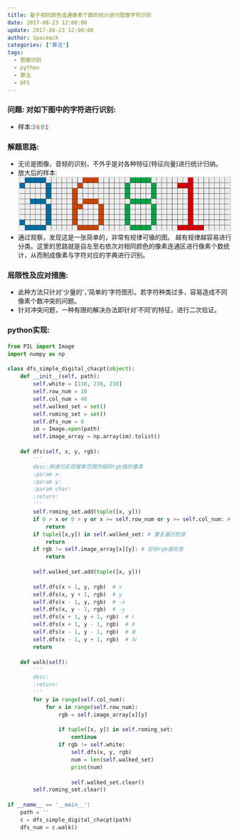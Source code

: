 ```yaml
---
title: 基于相同颜色连通像素个数的统计进行图像字符识别
date: 2017-08-23 12:00:00
update: 2017-08-23 12:00:00
author: Spaceack
categories: ["算法"]
tags: 
  - 图像识别
  - python
  - 算法
  - DFS
---
```

### 问题: 对如下图中的字符进行识别:

- 样本:![3681](ldg_3681.bmp)

### 解题思路:
- 无论是图像，音频的识别，不外乎是对各种特征(特征向量)进行统计归纳。
- 放大后的样本:![3681.png](3681.png)
- 通过观察，发现这是一张简单的，非常有规律可循的图。 越有规律越容易进行分类。这里的思路就是自左至右依次对相同颜色的像素连通区进行像素个数统计，从而制成像素与字符对应的字典进行识别。
### 局限性及应对措施:
- 此种方法只针对'少量的'，’简单的‘字符图形。若字符种类过多，容易造成不同像素个数冲突的问题。
- 针对冲突问题，一种有限的解决办法即针对’不同’的特征，进行二次验证。
### python实现:
```python
from PIL import Image
import numpy as np

class dfs_simple_digital_chacpt(object):
    def __init__(self, path):
        self.white = [238, 238, 238]
        self.row_num = 10
        self.col_num = 40
        self.walked_set = set()
        self.roming_set = set()
        self.dfs_num = 0
        im = Image.open(path)
        self.image_array = np.array(im).tolist()

    def dfs(self, x, y, rgb):
        '''
        desc:用递归实现搜索范围内相同rgb值的像素
        :param x: 
        :param y: 
        :param char: 
        :return: 
        '''
        self.roming_set.add(tuple([x, y]))
        if 0 > x or 0 > y or x >= self.row_num or y >= self.col_num: # 越界检查
            return
        if tuple([x,y]) in self.walked_set: # 重复遍历检查
            return
        if rgb != self.image_array[x][y]: # 目标rgb值检查
            return

        self.walked_set.add(tuple([x, y]))

        self.dfs(x + 1, y, rgb)  # x
        self.dfs(x, y + 1, rgb)  # y
        self.dfs(x - 1, y, rgb)  # -x
        self.dfs(x, y - 1, rgb)  # -y
        self.dfs(x + 1, y + 1, rgb)  # Ⅰ
        self.dfs(x + 1, y - 1, rgb)  # Ⅱ
        self.dfs(x - 1, y - 1, rgb)  # Ⅲ
        self.dfs(x - 1, y + 1, rgb)  # Ⅳ
        return

    def walk(self):
        '''
        desc: 
        :return: 
        '''
        for y in range(self.col_num):
            for x in range(self.row_num):
                rgb = self.image_array[x][y]

                if tuple([x, y]) in self.roming_set:
                    continue
                if rgb != self.white:
                    self.dfs(x, y, rgb)
                    num = len(self.walked_set)
                    print(num)

                    self.walked_set.clear()
        self.roming_set.clear()

if __name__ == '__main__':
    path = ''
    c = dfs_simple_digital_chacpt(path)
    dfs_num = c.walk()
```
